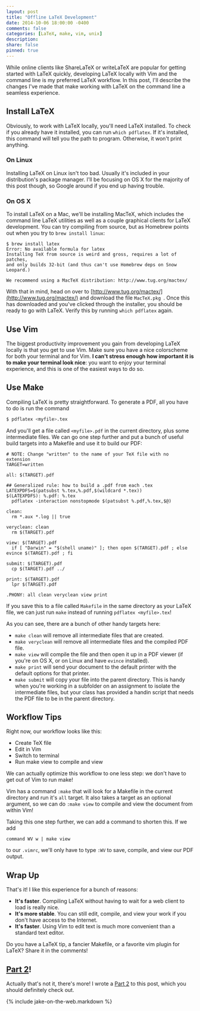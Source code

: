 ```yaml
---
layout: post
title: "Offline LaTeX Development"
date: 2014-10-06 18:00:00 -0400
comments: false
categories: [LaTeX, make, vim, unix]
description: 
share: false
pinned: true
---
```


While online clients like ShareLaTeX or writeLaTeX are popular for getting started with LaTeX quickly, developing LaTeX locally with Vim and the command line is my preferred LaTeX workflow. In this post, I'll describe the changes I've made that make working with LaTeX on the command line a seamless experience. 

<!-- more -->

## Install LaTeX

Obviously, to work with LaTeX locally, you'll need LaTeX installed. To check if you already have it installed, you can run `which pdflatex`. If it's installed, this command will tell you the path to program. Otherwise, it won't print anything.

### On Linux

Installing LaTeX on Linux isn't too bad. Usually it's included in your distribution's package manager. I'll be focusing on OS X for the majority of this post though, so Google around if you end up having trouble.

### On OS X

To install LaTeX on a Mac, we'll be installing MacTeX, which includes the command line LaTeX utilities as well as a couple graphical clients for LaTeX development. You can try compiling from source, but as Homebrew points out when you try to `brew install linux`:

```plain brew install latex
$ brew install latex
Error: No available formula for latex
Installing TeX from source is weird and gross, requires a lot of patches,
and only builds 32-bit (and thus can't use Homebrew deps on Snow Leopard.)

We recommend using a MacTeX distribution: http://www.tug.org/mactex/
```

With that in mind, head on over to [http://www.tug.org/mactex/](http://www.tug.org/mactex/) and download the file `MacTeX.pkg `. Once this has downloaded and you've clicked through the installer, you should be ready to go with LaTeX. Verify this by running `which pdflatex` again.

## Use Vim

The biggest productivity improvement you gain from developing LaTeX locally is that you get to use Vim. Make sure you have a nice colorscheme for both your terminal and for Vim. __I can't stress enough how important it is to make your terminal look nice__: you want to enjoy your terminal experience, and this is one of the easiest ways to do so.

## Use Make

Compiling LaTeX is pretty straightforward. To generate a PDF, all you have to do is run the command 

```bash pdflatex
$ pdflatex <myfile>.tex
```

And you'll get a file called `<myfile>.pdf` in the current directory, plus some intermediate files. We can go one step further and put a bunch of useful build targets into a Makefile and use it to build our PDF:

```make LaTeX Makefile https://gist.github.com/jez/b248a409d19c9f1c94cd
# NOTE: Change "written" to the name of your TeX file with no extension
TARGET=written

all: $(TARGET).pdf

## Generalized rule: how to build a .pdf from each .tex
LATEXPDFS=$(patsubst %.tex,%.pdf,$(wildcard *.tex))
$(LATEXPDFS): %.pdf: %.tex
  pdflatex -interaction nonstopmode $(patsubst %.pdf,%.tex,$@)

clean:
  rm *.aux *.log || true

veryclean: clean
  rm $(TARGET).pdf

view: $(TARGET).pdf
  if [ "Darwin" = "$(shell uname)" ]; then open $(TARGET).pdf ; else evince $(TARGET).pdf ; fi

submit: $(TARGET).pdf
  cp $(TARGET).pdf ../

print: $(TARGET).pdf
  lpr $(TARGET).pdf

.PHONY: all clean veryclean view print
```

If you save this to a file called `Makefile` in the same directory as your LaTeX file, we can just run `make` instead of running `pdflatex <myfile>.tex`!

As you can see, there are a bunch of other handy targets here:

- `make clean` will remove all intermediate files that are created.
- `make veryclean` will remove all intermediate files and the compiled PDF file.
- `make view` will compile the file and then open it up in a PDF viewer (if you're on OS X, or on Linux and have `evince` installed).
- `make print` will send your document to the default printer with the default options for that printer.
- `make submit` will copy your file into the parent directory. This is handy when you're working in a subfolder on an assignment to isolate the intermediate files, but your class has provided a handin script that needs the PDF file to be in the parent directory.

## Workflow Tips

Right now, our workflow looks like this:

- Create TeX file
- Edit in Vim
- Switch to terminal
- Run make view to compile and view

We can actually optimize this workflow to one less step: we don't have to get out of Vim to run make!

Vim has a command `:make` that will look for a Makefile in the current directory and run it's `all` target. It also takes a target as an optional argument, so we can do `:make view` to compile and view the document from within Vim!

Taking this one step further, we can add a command to shorten this. If we add

```vim Save, Compile and View in Vim
command WV w | make view
```

to our `.vimrc`, we'll only have to type `:WV` to save, compile, and view our PDF output.

## Wrap Up

That's it! I like this experience for a bunch of reasons:

- __It's faster__. Compiling LaTeX without having to wait for a web client to load is really nice.
- __It's more stable__. You can still edit, compile, and view your work if you don't have access to the Internet.
- __It's faster__. Using Vim to edit text is much more convenient than a standard text editor.

Do you have a LaTeX tip, a fancier Makefile, or a favorite vim plugin for LaTeX? Share it in the comments!

## [Part 2]!

Actually that's not it, there's more! I wrote a [Part 2] to this post, which you
should definitely check out.

[Part 2]: /2015/01/10/offline-latex-development-part-2/




{% include jake-on-the-web.markdown %}


